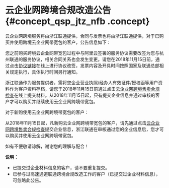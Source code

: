 # 云企业网跨境合规改造公告 {#concept_qsp_jtz_nfb .concept}

云企业网跨境服务将由​浙江联通提供，合同与发票也将由浙江联通提供，对于已购买并使用跨境云企业网带宽包的客户，公告信息如下：

​您之前购买跨境云企业网带宽包过程中与阿里云签署的服务协议需要改签为您与杭州联通的服务协议，相关合同关系也会发生变更。请您在2018年11月15日前，通过点击[协议链接](https://account.aliyun.com/login/login.htm?oauth_callback=http://page.aliyun.com/form/act542581470/index.htm)在线上进行协议改签，发票内容及开具时间按照国家及联通总部相关规定执行，具体执行时间另行通知。

浙江联通作为服务提供者，需将您企业营业执照/经办人有效证件/授权函等用户资料作为客户资料存档，请您于2018年11月15日前通过点击[云企业网跨境售卖合规检查](https://account.aliyun.com/login/login.htm?oauth_callback=http://page.aliyun.com/form/act343065375/index.htm)在线上提交材料。从2018年11月15日起，只有提交企业信息并通过审核的客户才可以购买并继续使用云企业网跨境带宽包。

对于新购使用云企业网跨境带宽包的客户：

从2018年11月15日起，凡新购云企业网跨境带宽包的客户，请先通过点击[云企业网跨境售卖合规检查](https://account.aliyun.com/login/login.htm?oauth_callback=http://page.aliyun.com/form/act343065375/index.htm)提交企业信息，浙江联通在审核通过您的企业信息后，您才可以购买并使用云企业网跨境带宽包。

如有不便敬请谅解，谢谢您的理解与配合！

**说明：** 

-   已提交过企业材料信息的客户，请不要重复提交。
-   已参与过高速通道联通跨境合规改造工作的客户（已提交过企业材料信息），可忽略此公告。

